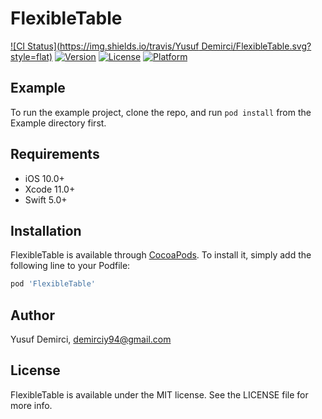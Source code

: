 # FlexibleTable

[![CI Status](https://img.shields.io/travis/Yusuf Demirci/FlexibleTable.svg?style=flat)](https://travis-ci.com/demirciy/FlexibleTable)
[![Version](https://img.shields.io/cocoapods/v/FlexibleTable.svg?style=flat)](https://cocoapods.org/pods/FlexibleTable)
[![License](https://img.shields.io/cocoapods/l/FlexibleTable.svg?style=flat)](https://cocoapods.org/pods/FlexibleTable)
[![Platform](https://img.shields.io/cocoapods/p/FlexibleTable.svg?style=flat)](https://cocoapods.org/pods/FlexibleTable)

## Example

To run the example project, clone the repo, and run `pod install` from the Example directory first.

## Requirements

- iOS 10.0+
- Xcode 11.0+
- Swift 5.0+

## Installation

FlexibleTable is available through [CocoaPods](https://cocoapods.org). To install
it, simply add the following line to your Podfile:

```ruby
pod 'FlexibleTable'
```

## Author

Yusuf Demirci, demirciy94@gmail.com

## License

FlexibleTable is available under the MIT license. See the LICENSE file for more info.
